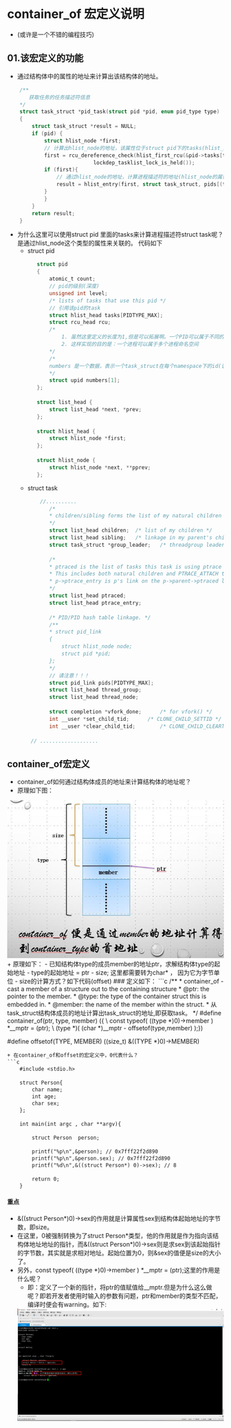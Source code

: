 # container_of 宏定义说明
- (或许是一个不错的编程技巧)
## 01.该宏定义的功能
+ 通过结构体中的属性的地址来计算出该结构体的地址。
```c
    /**
       获取任务的任务描述符信息
    */
    struct task_struct *pid_task(struct pid *pid, enum pid_type type)
    {
        struct task_struct *result = NULL;
        if (pid) {
            struct hlist_node *first;
            // 计算出hlist_node的地址，该属性位于struct pid下的tasks(hlist_head类型)的first属性；
            first = rcu_dereference_check(hlist_first_rcu(&pid->tasks[type]),
                            lockdep_tasklist_lock_is_held());
            if (first){
                // 通过hlist_node的地址，计算进程描述符的地址(hlist_node的属性位于struct task 结构体下的pids(pid_like类型)下)
                result = hlist_entry(first, struct task_struct, pids[(type)].node);
            }
            }
        }
        return result;
    }
```
+ 为什么这里可以使用struct pid 里面的tasks来计算进程描述符struct task呢？是通过hlist_node这个类型的属性来关联的。 代码如下
   - struct pid
     ```c
        struct pid
        {
            atomic_t count;
            // pid的级别(深度)
            unsigned int level;
            /* lists of tasks that use this pid */
            // 引用该pid的task
            struct hlist_head tasks[PIDTYPE_MAX];
            struct rcu_head rcu;
            /*
                1. 虽然这里定义的长度为1,但是可以拓展啊。一个PID可以属于不同的namespace， numbers[0]表示global namespace，numbers[i]表示第i层namespace，i越大所在层级越低。
                2. 这样实现的目的是：一个进程可以属于多个进程命名空间
            */
            /*
            numbers 是一个数据，表示一个task_struct在每个namespace下的id(该id就是getpid()所得到的值)，numbers[0]表示最顶层的namespace，level=0，number[1]表示level=1
            */
            struct upid numbers[1]; 
        };

        struct list_head {
            struct list_head *next, *prev;
        };

        struct hlist_head {
            struct hlist_node *first;
        };

        struct hlist_node {
            struct hlist_node *next, **pprev;
        };
     ```
   - struct task
     ```c
         //..........
         	/*
            * children/sibling forms the list of my natural children
            */
            struct list_head children;	/* list of my children */
            struct list_head sibling;	/* linkage in my parent's children list */
            struct task_struct *group_leader;	/* threadgroup leader */

            /*
            * ptraced is the list of tasks this task is using ptrace on.
            * This includes both natural children and PTRACE_ATTACH targets.
            * p->ptrace_entry is p's link on the p->parent->ptraced list.
            */
            struct list_head ptraced;
            struct list_head ptrace_entry;

            /* PID/PID hash table linkage. */
            /**
            * struct pid_link
            {
                struct hlist_node node;
                struct pid *pid;
            };
            */
            // 请注意！！！
            struct pid_link pids[PIDTYPE_MAX];
            struct list_head thread_group;
            struct list_head thread_node;

            struct completion *vfork_done;		/* for vfork() */
            int __user *set_child_tid;		/* CLONE_CHILD_SETTID */
            int __user *clear_child_tid;		/* CLONE_CHILD_CLEARTID */

      // ...................
     ```
## container_of宏定义
+ container_of如何通过结构体成员的地址来计算结构体的地址呢？
+ 原理如下图：
<img src="./pics/container_of.png"/>
+ 原理如下：
   - 已知结构体type的成员member的地址ptr，求解结构体type的起始地址
       - type的起始地址 = ptr - size; 这里都需要转为char* ， 因为它为字节单位
   - size的计算方式？如下代码(offset)
### 定义如下：
```c
/**
 * container_of - cast a member of a structure out to the containing structure
 * @ptr:	the pointer to the member.
 * @type:	the type of the container struct this is embedded in.
 * @member:	the name of the member within the struct.
 * 从task_struct结构体成员的地址计算出task_struct的地址,即获取task。
 */
#define container_of(ptr, type, member) ({			\
	const typeof( ((type *)0)->member ) *__mptr = (ptr);	\
	(type *)( (char *)__mptr - offsetof(type,member) );})


#define offsetof(TYPE, MEMBER) ((size_t) &((TYPE *)0)->MEMBER)
```
+ 在container_of和offset的宏定义中，0代表什么？
```c
    #include <stdio.h>

    struct Person{
        char name;
        int age;
        char sex;
    };

    int main(int argc , char **argv){

        struct Person  person;

        printf("%p\n",&person); // 0x7fff22f2d890
        printf("%p\n",&person.sex); // 0x7fff22f2d890
        printf("%d\n",&((struct Person*) 0)->sex); // 8

        return 0;
    }
```
####  重点
+ &((struct Person*)0)->sex的作用就是计算属性sex到结构体起始地址的字节数，即size。
+ 在这里，0被强制转换为了struct Person\*类型，他的作用就是作为指向该结构体地址地址的指针，而&((struct Person*)0)->sex则是求sex到该起始指针的字节数，其实就是求相对地址。起始位置为0，则&sex的值便是size的大小了。
+ 另外，const typeof( ((type *)0)->member ) *__mptr = (ptr);这里的作用是什么呢？
   - 即：定义了一个新的指针，将ptr的值赋值给__mptr.但是为什么这么做呢？即若开发者使用时输入的参数有问题，ptr和member的类型不匹配，编译时便会有warning。如下:
   <img src="./pics/20200425154006.png">